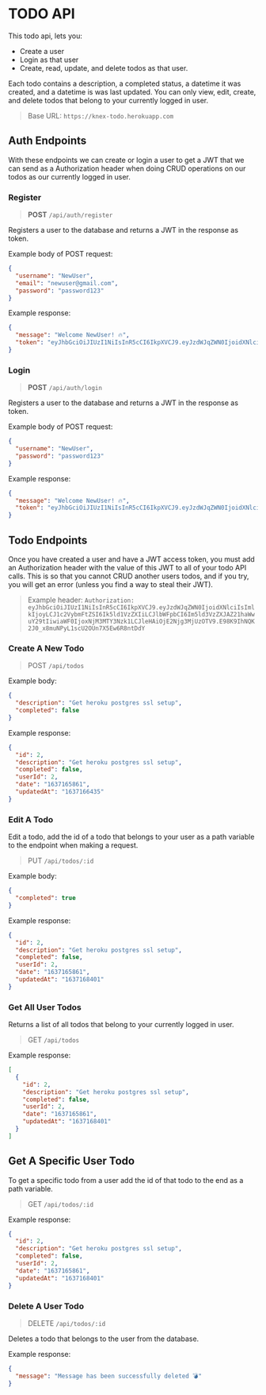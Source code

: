# TODO API

This todo api, lets you:

- Create a user
- Login as that user
- Create, read, update, and delete todos as that user.

Each todo contains a description, a completed status, a datetime it was created, and a datetime is was last updated. You can only view, edit, create, and delete todos that belong to your currently logged in user.

> Base URL: `https://knex-todo.herokuapp.com`

## Auth Endpoints

With these endpoints we can create or login a user to get a JWT that we can send as a Authorization header when doing CRUD operations on our todos as our currently logged in user.

### Register

> **POST** `/api/auth/register`

Registers a user to the database and returns a JWT in the response as token.

Example body of POST request:

```json
{
  "username": "NewUser",
  "email": "newuser@gmail.com",
  "password": "password123"
}
```

Example response:

```json
{
  "message": "Welcome NewUser! 🔥",
  "token": "eyJhbGciOiJIUzI1NiIsInR5cCI6IkpXVCJ9.eyJzdWJqZWN0IjoidXNlciIsImlkIjoyLCJ1c2VybmFtZSI6Ik5ld1VzZXIiLCJlbWFpbCI6Im5ld3VzZXJAZ21haWwuY29tIiwiaWF0IjoxNjM3MTY3Nzk1LCJleHAiOjE2Njg3MjUzOTV9.E98K9IhNQK2J0_x8muNPyL1scU2OUn7X5Ew6R8ntDdY"
}
```

### Login

> **POST** `/api/auth/login`

Registers a user to the database and returns a JWT in the response as token.

Example body of POST request:

```json
{
  "username": "NewUser",
  "password": "password123"
}
```

Example response:

```json
{
  "message": "Welcome NewUser! 🔥",
  "token": "eyJhbGciOiJIUzI1NiIsInR5cCI6IkpXVCJ9.eyJzdWJqZWN0IjoidXNlciIsImlkIjoyLCJ1c2VybmFtZSI6Ik5ld1VzZXIiLCJlbWFpbCI6Im5ld3VzZXJAZ21haWwuY29tIiwiaWF0IjoxNjM3MTY3Nzk1LCJleHAiOjE2Njg3MjUzOTV9.E98K9IhNQK2J0_x8muNPyL1scU2OUn7X5Ew6R8ntDdY"
}
```

## Todo Endpoints

Once you have created a user and have a JWT access token, you must add an Authorization header with the value of this JWT to all of your todo API calls. This is so that you cannot CRUD another users todos, and if you try, you will get an error (unless you find a way to steal their JWT).

> Example header: `Authorization: eyJhbGciOiJIUzI1NiIsInR5cCI6IkpXVCJ9.eyJzdWJqZWN0IjoidXNlciIsImlkIjoyLCJ1c2VybmFtZSI6Ik5ld1VzZXIiLCJlbWFpbCI6Im5ld3VzZXJAZ21haWwuY29tIiwiaWF0IjoxNjM3MTY3Nzk1LCJleHAiOjE2Njg3MjUzOTV9.E98K9IhNQK2J0_x8muNPyL1scU2OUn7X5Ew6R8ntDdY`

### Create A New Todo

> POST `/api/todos`

Example body:

```json
{
  "description": "Get heroku postgres ssl setup",
  "completed": false
}
```

Example response:

```json
{
  "id": 2,
  "description": "Get heroku postgres ssl setup",
  "completed": false,
  "userId": 2,
  "date": "1637165861",
  "updatedAt": "1637166435"
}
```

### Edit A Todo

Edit a todo, add the id of a todo that belongs to your user as a path variable to the endpoint when making a request.

> PUT `/api/todos/:id`

Example body:

```json
{
  "completed": true
}
```

Example response:

```json
{
  "id": 2,
  "description": "Get heroku postgres ssl setup",
  "completed": false,
  "userId": 2,
  "date": "1637165861",
  "updatedAt": "1637168401"
}
```

### Get All User Todos

Returns a list of all todos that belong to your currently logged in user.

> GET `/api/todos`

Example response:

```json
[
  {
    "id": 2,
    "description": "Get heroku postgres ssl setup",
    "completed": false,
    "userId": 2,
    "date": "1637165861",
    "updatedAt": "1637168401"
  }
]
```

## Get A Specific User Todo

To get a specific todo from a user add the id of that todo to the end as a path variable.

> GET `/api/todos/:id`

Example response:

```json
{
  "id": 2,
  "description": "Get heroku postgres ssl setup",
  "completed": false,
  "userId": 2,
  "date": "1637165861",
  "updatedAt": "1637168401"
}
```

### Delete A User Todo

> DELETE `/api/todos/:id`

Deletes a todo that belongs to the user from the database.

Example response:

```json
{
  "message": "Message has been successfully deleted 💣"
}
```
